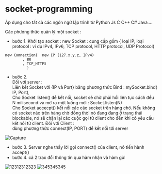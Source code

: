 # socket-programming
Áp dụng cho tất cả các ngôn ngữ lập trình từ Python Js C C++ C# Java....  

Các phương thức quản lý một socket :  
- bước 1. Khởi tạo socket : new Socket : cung cấp gồm { loại IP, loại protocol : ví dụ IPv4, IPv6, TCP protocol, HTTP protocol, UDP Protocol}
```
new Connection(  new IP (127.x.y.z, IPv4)
		, 80
		, TCP_HTTPS
	      ) 

```
- bước 2.  
Đối với server :  
Liên kết Socket với {IP và Port} bằng phương thức Bind : mySocket.bind( IP, Port),  
Cho Socket listen() để kết nối, socket sẽ chờ phải hồi liên tục cách đều N milisecond và mở ra một luồng mới : Socket.listen(N)  
Cho Socket accecpt() kết nối các các socket trên hàng chờ. Nếu không có socket nào trên hàng chờ đồng thời nó đang đang ở trạng thái blockable, 
nó sẽ chặn lại các cuộc gọi từ client cho đến khi có yêu cầu kết nối từ client.
Đối với Client :  
dùng phương thức connect(IP, PORT) để kết nối tới server  

![Capture](https://user-images.githubusercontent.com/86332370/162412078-66ab5301-ffbd-445a-8996-946bf48d82d3.PNG)
 

- bước 3. Server nghe thấy lời gọi connect() của client, nó tiến hành accept()
- bước 4. cả 2 trao đổi thông tin qua hàm nhận và hàm gửi  
  
  
![12312312323](https://user-images.githubusercontent.com/86332370/178084626-29a0d6e3-5817-485e-b9a1-0db40b1b8fb6.PNG)
![345345345](https://user-images.githubusercontent.com/86332370/178084631-0fc596f5-90d1-4522-a75c-3ad7c31b28c8.PNG)
